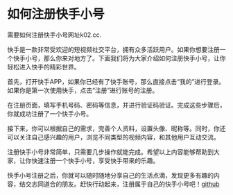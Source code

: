 # 如何注册快手小号

需要如何注册快手小号网址k02.cc.

快手是一款非常受欢迎的短视频社交平台，拥有众多活跃用户。如果你想要注册一个快手小号，那么你来对地方了。下面我们将为大家介绍如何注册快手小号，让你轻松进入快手的精彩世界。

首先，打开快手APP，如果你已经有了快手账号，那么直接点击“我的”进行登录。如果你是第一次使用快手，点击“注册”进行账号的注册。

在注册页面，填写手机号码、密码等信息，并进行验证码验证。完成这些步骤后，你就成功注册了一个快手小号。

接下来，你可以根据自己的需求，完善个人资料，设置头像、昵称等。同时，你还可以关注自己感兴趣的用户，浏览不同类型的视频内容，和其他用户互动交流。

注册快手小号非常简单，只需要几步操作就能完成。希望以上内容能够帮助到大家，让你快速注册一个快手小号，享受快手带来的乐趣。

快手小号注册之后，你就可以随时随地分享自己的生活点滴，发现更多有趣的内容，结交志同道合的朋友。赶快行动起来，注册属于自己的快手小号吧！[github](https://github.com)